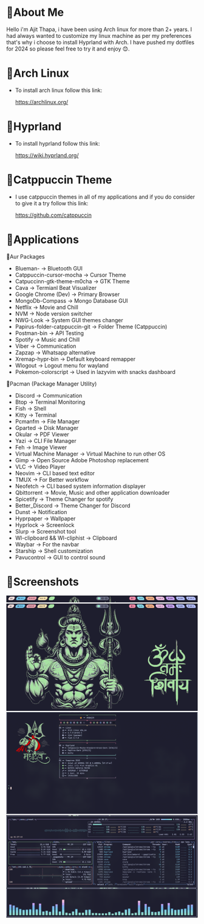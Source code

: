 # 🔱About Me

Hello i'm Ajit Thapa, i have been using Arch linux for more than 2+ years. I had always wanted to customize my linux machine as per my preferences that's why i choose to install Hyprland with Arch. I have pushed my dotfiles for 2024 so please feel free to try it and enjoy 😊.

# 🔱Arch Linux

- To install arch linux follow this link:

  <https://archlinux.org/>

# 🔱Hyprland

- To install hyprland follow this link:

  <https://wiki.hyprland.org/>

# 🔱Catppuccin Theme

- I use catppuccin themes in all of my applications and if you do consider to give it a try follow this link:

  <https://github.com/catppuccin>

# 🔱Applications

🔱Aur Packages

- Blueman- -> Bluetooth GUI
- Catppuccin-cursor-mocha -> Cursor Theme
- Catpuccinn-gtk-theme-m0cha -> GTK Theme
- Cava -> Termianl Beat Visualizer
- Google Chrome (Dev) -> Primary Browser
- MongoDb-Compass -> Mongo Database GUI
- Netflix -> Movie and Chill
- NVM -> Node version switcher
- NWG-Look -> System GUI themes changer
- Papirus-folder-catppuccin-git -> Folder Theme (Catppuccin)
- Postman-bin -> API Testing
- Spotify -> Music and Chill
- Viber -> Communication
- Zapzap -> Whatsapp alternative
- Xremap-hypr-bin -> Default keyboard remapper
- Wlogout -> Logout menu for wayland
- Pokemon-colorscript -> Used in lazyvim with snacks dashboard

🔱Pacman (Package Manager Utility)

- Discord -> Communication
- Btop -> Terminal Monitoring
- Fish -> Shell
- Kitty -> Terminal
- Pcmanfm -> File Manager
- Gparted -> Disk Manager
- Okular -> PDF Viewer
- Yazi -> CLI File Manager
- Feh -> Image Viewer
- Virtual Machine Manager -> Virtual Machine to run other OS
- Gimp -> Open Source Adobe Photoshop replacement
- VLC -> Video Player
- Neovim -> CLI based text editor
- TMUX -> For Better workflow
- Neofetch -> CLI based system information displayer
- Qbittorrent -> Movie, Music and other application downloader
- Spicetify -> Theme Changer for spotify
- Better_Discord -> Theme Changer for Discord
- Dunst -> Notification
- Hyprpaper -> Wallpaper
- Hyprlock -> Screenlock
- Slurp -> Screenshot tool
- Wl-clipboard && Wl-cliphist -> Clipboard
- Waybar -> For the navbar
- Starship -> Shell customization
- Pavucontrol -> GUI to control sound

# 🔱Screenshots

![alt text](https://github.com/Ajit1428/dotfiles/blob/at/screenshots/waybar.png)
![alt text](https://github.com/Ajit1428/dotfiles/blob/at/screenshots/wallpaper_hyprpaper.png)
![alt text](https://github.com/Ajit1428/dotfiles/blob/at/screenshots/terminal_kitty.png)
![alt text](https://github.com/Ajit1428/dotfiles/blob/at/screenshots/cava_btop.png)

